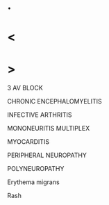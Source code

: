 # .

# <

# >

3 AV BLOCK

CHRONIC ENCEPHALOMYELITIS

INFECTIVE ARTHRITIS

MONONEURITIS MULTIPLEX

MYOCARDITIS

PERIPHERAL NEUROPATHY

POLYNEUROPATHY

Erythema migrans

Rash
